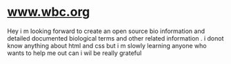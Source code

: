 # www.wbc.org
Hey i m looking forward to create an open source bio information and detailed documented biological terms and other related information . i donot know anything about html and css but i m slowly learning anyone who wants to help me out can i wil be really grateful
